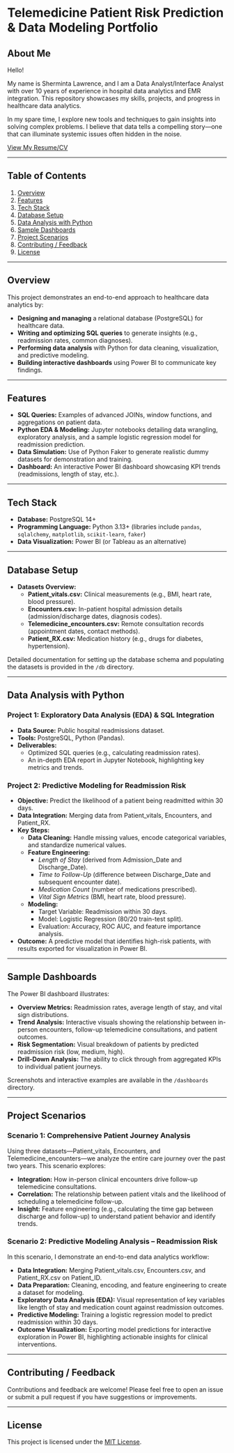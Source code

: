 # Telemedicine Patient Risk Prediction & Data Modeling Portfolio

## About Me

Hello!

My name is Sherminta Lawrence, and I am a Data Analyst/Interface Analyst with over 10 years of experience in hospital data analytics and EMR integration. This repository showcases my skills, projects, and progress in healthcare data analytics.

In my spare time, I explore new tools and techniques to gain insights into solving complex problems. I believe that data tells a compelling story—one that can illuminate systemic issues often hidden in the noise.

[View My Resume/CV](#)

---

## Table of Contents

1. [Overview](#overview)  
2. [Features](#features)  
3. [Tech Stack](#tech-stack)  
4. [Database Setup](#database-setup)  
5. [Data Analysis with Python](#data-analysis-with-python)  
6. [Sample Dashboards](#sample-dashboards)  
7. [Project Scenarios](#project-scenarios)  
8. [Contributing / Feedback](#contributing--feedback)  
9. [License](#license)

---

## Overview

This project demonstrates an end-to-end approach to healthcare data analytics by:
- **Designing and managing** a relational database (PostgreSQL) for healthcare data.
- **Writing and optimizing SQL queries** to generate insights (e.g., readmission rates, common diagnoses).
- **Performing data analysis** with Python for data cleaning, visualization, and predictive modeling.
- **Building interactive dashboards** using Power BI to communicate key findings.

---

## Features

- **SQL Queries:** Examples of advanced JOINs, window functions, and aggregations on patient data.
- **Python EDA & Modeling:** Jupyter notebooks detailing data wrangling, exploratory analysis, and a sample logistic regression model for readmission prediction.
- **Data Simulation:** Use of Python Faker to generate realistic dummy datasets for demonstration and training.
- **Dashboard:** An interactive Power BI dashboard showcasing KPI trends (readmissions, length of stay, etc.).

---

## Tech Stack

- **Database:** PostgreSQL 14+  
- **Programming Language:** Python 3.13+ (libraries include `pandas`, `sqlalchemy`, `matplotlib`, `scikit-learn`, `faker`)
- **Data Visualization:** Power BI (or Tableau as an alternative)

---

## Database Setup

- **Datasets Overview:**  
  - **Patient_vitals.csv:** Clinical measurements (e.g., BMI, heart rate, blood pressure).  
  - **Encounters.csv:** In-patient hospital admission details (admission/discharge dates, diagnosis codes).  
  - **Telemedicine_encounters.csv:** Remote consultation records (appointment dates, contact methods).  
  - **Patient_RX.csv:** Medication history (e.g., drugs for diabetes, hypertension).

Detailed documentation for setting up the database schema and populating the datasets is provided in the `/db` directory.

---

## Data Analysis with Python

### Project 1: Exploratory Data Analysis (EDA) & SQL Integration
- **Data Source:** Public hospital readmissions dataset.
- **Tools:** PostgreSQL, Python (Pandas).
- **Deliverables:**  
  - Optimized SQL queries (e.g., calculating readmission rates).  
  - An in-depth EDA report in Jupyter Notebook, highlighting key metrics and trends.

### Project 2: Predictive Modeling for Readmission Risk
- **Objective:** Predict the likelihood of a patient being readmitted within 30 days.
- **Data Integration:** Merging data from Patient_vitals, Encounters, and Patient_RX.
- **Key Steps:**  
  - **Data Cleaning:** Handle missing values, encode categorical variables, and standardize numerical values.
  - **Feature Engineering:**  
    - *Length of Stay* (derived from Admission_Date and Discharge_Date).  
    - *Time to Follow-Up* (difference between Discharge_Date and subsequent encounter date).  
    - *Medication Count* (number of medications prescribed).  
    - *Vital Sign Metrics* (BMI, heart rate, blood pressure).
  - **Modeling:**  
    - Target Variable: Readmission within 30 days.
    - Model: Logistic Regression (80/20 train-test split).
    - Evaluation: Accuracy, ROC AUC, and feature importance analysis.
- **Outcome:** A predictive model that identifies high-risk patients, with results exported for visualization in Power BI.

---

## Sample Dashboards

The Power BI dashboard illustrates:
- **Overview Metrics:** Readmission rates, average length of stay, and vital sign distributions.
- **Trend Analysis:** Interactive visuals showing the relationship between in-person encounters, follow-up telemedicine consultations, and patient outcomes.
- **Risk Segmentation:** Visual breakdown of patients by predicted readmission risk (low, medium, high).
- **Drill-Down Analysis:** The ability to click through from aggregated KPIs to individual patient journeys.

Screenshots and interactive examples are available in the `/dashboards` directory.

---

## Project Scenarios

### Scenario 1: Comprehensive Patient Journey Analysis

Using three datasets—Patient_vitals, Encounters, and Telemedicine_encounters—we analyze the entire care journey over the past two years. This scenario explores:
- **Integration:** How in-person clinical encounters drive follow-up telemedicine consultations.
- **Correlation:** The relationship between patient vitals and the likelihood of scheduling a telemedicine follow-up.
- **Insight:** Feature engineering (e.g., calculating the time gap between discharge and follow-up) to understand patient behavior and identify trends.

### Scenario 2: Predictive Modeling Analysis – Readmission Risk

In this scenario, I demonstrate an end-to-end data analytics workflow:
- **Data Integration:** Merging Patient_vitals.csv, Encounters.csv, and Patient_RX.csv on Patient_ID.
- **Data Preparation:** Cleaning, encoding, and feature engineering to create a dataset for modeling.
- **Exploratory Data Analysis (EDA):** Visual representation of key variables like length of stay and medication count against readmission outcomes.
- **Predictive Modeling:** Training a logistic regression model to predict readmission within 30 days.
- **Outcome Visualization:** Exporting model predictions for interactive exploration in Power BI, highlighting actionable insights for clinical interventions.

---

## Contributing / Feedback

Contributions and feedback are welcome! Please feel free to open an issue or submit a pull request if you have suggestions or improvements.

---

## License

This project is licensed under the [MIT License](LICENSE).
